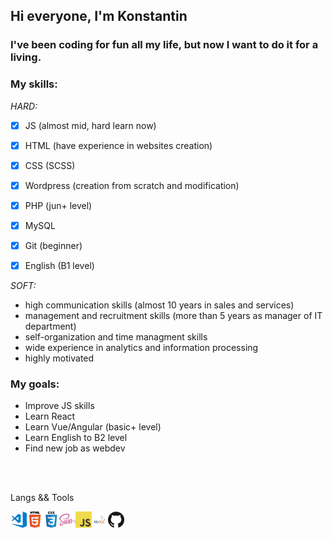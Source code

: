 ## Hi everyone, I'm Konstantin  ##

### I've been coding for fun all my life, but now I want to do it for a living.


### My skills:
*HARD:*
- [x] JS (almost mid, hard learn now)
- [x] HTML (have experience in websites creation)
- [x] CSS (SCSS)
- [x] Wordpress (creation from scratch and modification)
- [x] PHP (jun+ level)
- [x] MySQL
- [x] Git (beginner)
- [x] English (B1 level)


*SOFT:*
* high communication skills (almost 10 years in sales and services)
* management and recruitment skills (more than 5 years as manager of IT department)
* self-organization and time managment skills
* wide experience in analytics and information processing
* highly motivated



### My goals:
- Improve JS skills
- Learn React
- Learn Vue/Angular (basic+ level)
- Learn English to B2 level
- Find new job as webdev

<br />
<br />

Langs && Tools

<img align="left" alt="Visual Studio Code" width="26px" src="https://raw.githubusercontent.com/github/explore/80688e429a7d4ef2fca1e82350fe8e3517d3494d/topics/visual-studio-code/visual-studio-code.png" />
<img align="left" alt="HTML5" width="26px" src="https://raw.githubusercontent.com/github/explore/80688e429a7d4ef2fca1e82350fe8e3517d3494d/topics/html/html.png" />
<img align="left" alt="CSS3" width="26px" src="https://raw.githubusercontent.com/github/explore/80688e429a7d4ef2fca1e82350fe8e3517d3494d/topics/css/css.png" />
<img align="left" alt="Sass" width="26px" src="https://raw.githubusercontent.com/github/explore/80688e429a7d4ef2fca1e82350fe8e3517d3494d/topics/sass/sass.png" />
<img align="left" alt="JavaScript" width="26px" src="https://raw.githubusercontent.com/github/explore/80688e429a7d4ef2fca1e82350fe8e3517d3494d/topics/javascript/javascript.png" />
<img align="left" alt="MySQL" width="26px" src="https://raw.githubusercontent.com/github/explore/80688e429a7d4ef2fca1e82350fe8e3517d3494d/topics/mysql/mysql.png" />
<img align="left" alt="GitHub" width="26px" src="https://raw.githubusercontent.com/github/explore/78df643247d429f6cc873026c0622819ad797942/topics/github/github.png" />



<br />
